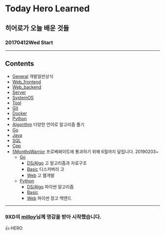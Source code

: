 # Today Hero Learned
## 히어로가 오늘 배운 것들
### 20170412Wed Start


<hr/>

## Contents

- [General](#General) 개발일반상식
- [Web_frontend](#Web_frontend)
- [Web_backend](#Web_backend)
- [Server](#Server)
- [SystemOS](#SystemOS)
- [Tool](#Tool)
- [Git](#Git)
- [Docker](#Docker)
- [Python](#Python)
- [Algorithm](#Algorithm) 다양한 언어로 알고리즘 풀기
- [Go](#Go)
- [Java](#Java)
- [SQL](#SQL)
- [Cpp](#Cpp)
- [5MonthsWarrior](#5MonthsWarrior) 프로베짜이트에 통과하기 위해 6월까지 달립니다. 20190203~
  - [Go](#Go)
    - [DS/Algo](#DS/Algo) 고 알고리즘과 자료구조
    - [Basic](#Basic) 디스커버리 고
    - [Web](#Web) 고 웹개발
  - [Python](#Python)
    - [DS/Algo](#DS/Algo) 파이썬 알고리즘
    - [Basic](#Basic)
    - [Web](#Web) 파이썬 장고 백엔드
<hr/>

### 9XD의 [milloy](https://github.com/milooy/TIL)님께 영감을 받아 시작했습니다.


:+1:  HERO
  

